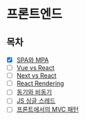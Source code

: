 # 프론트엔드

## 목차

- [x] [SPA와 MPA]()
- [ ] [Vue vs React]()
- [ ] [Next vs React]()
- [ ] [React Rendering]()
- [ ] [동기와 비동기]()
- [ ] [JS 싱글 스레드]()
- [ ] [프론트에서의 MVC 패턴]()